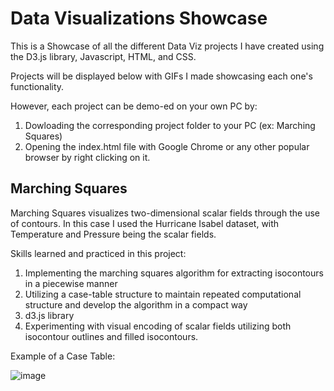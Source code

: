 # Data Visualizations Showcase

This is a Showcase of all the different Data Viz projects I have created using
the D3.js library, Javascript, HTML, and CSS.

Projects will be displayed below with GIFs I made showcasing each one's
functionality.

However, each project can be demo-ed on your own PC by: 
1. Dowloading the corresponding project folder to your PC (ex: Marching Squares)
2. Opening the index.html file with Google Chrome or any 
   other popular browser by right clicking on it. 

## Marching Squares 

Marching Squares visualizes two-dimensional scalar fields through the use of contours.
In this case I used the Hurricane Isabel dataset, with Temperature and Pressure being the scalar fields.

Skills learned and practiced in this project:
1. Implementing the marching squares algorithm for extracting isocontours in a piecewise manner
2. Utilizing a case-table structure to maintain repeated computational structure and develop the algorithm in a compact way
3. d3.js library 
4. Experimenting with visual encoding of scalar fields utilizing both isocontour outlines and filled isocontours.

Example of a Case Table: 

![image](https://user-images.githubusercontent.com/31720526/79689164-dea5a100-8207-11ea-97b7-f9871855f752.png)


